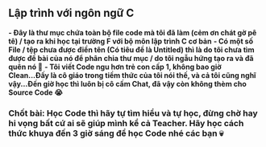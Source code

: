 ## Lập trình với ngôn ngữ C

**- Đây là thư mục chứa toàn bộ file code mà tôi đã làm (cẻm ơn chát gờ pê tê) / tạo ra khi học tại trường F với bộ môn lập trình C cơ bản**
**- Có một số File / tệp chưa được điền tên (Có tiêu đề là Untitled) thì là do tôi chưa tìm được đề bài của nó để phân chia thư mục / do tôi ngẫu hứng tạo ra và đã quên nó 🐧**
**- Tôi viết Code ngu hơn trẻ con cấp 1, không bao giờ Clean...Đấy là cô giáo trong tiềm thức của tôi nói thế, và cả tôi cũng nghĩ vậy...Đến giờ học thì luôn bị cô cấm Chat, đã vậy còn không thèm cho Source Code 😭**

### Chốt bài: Học Code thì hãy tự tìm hiểu và tự học, đừng chờ hay hi vọng bất cứ ai sẽ giúp mình kể cả Teacher. Hãy học cách thức khuya đến 3 giờ sáng để học Code nhé các bạn 💀
